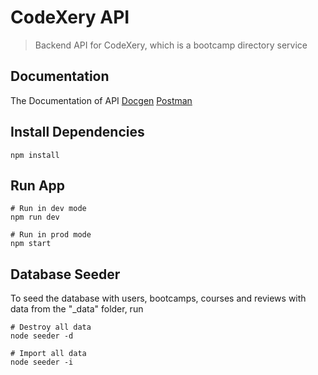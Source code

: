 # CodeXery API

> Backend API for CodeXery, which is a bootcamp directory service

## Documentation

The Documentation of API [Docgen](https://ishvar99.github.io/codexery-api/)  [Postman](https://documenter.getpostman.com/view/5147515/TzCTa5jx)

## Install Dependencies

```
npm install
```

## Run App

```
# Run in dev mode
npm run dev

# Run in prod mode
npm start
```

## Database Seeder

To seed the database with users, bootcamps, courses and reviews with data from the "\_data" folder, run

```
# Destroy all data
node seeder -d

# Import all data
node seeder -i
```
